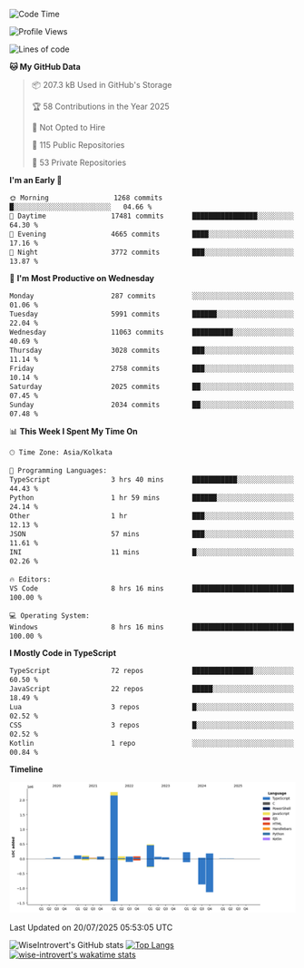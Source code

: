 <!--START_SECTION:waka-->
![Code Time](http://img.shields.io/badge/Code%20Time-2%2C397%20hrs%2022%20mins-blue)

![Profile Views](http://img.shields.io/badge/Profile%20Views-0-blue)

![Lines of code](https://img.shields.io/badge/From%20Hello%20World%20I%27ve%20Written-4.0%20million%20lines%20of%20code-blue)

**🐱 My GitHub Data** 

> 📦 207.3 kB Used in GitHub's Storage 
 > 
> 🏆 58 Contributions in the Year 2025
 > 
> 🚫 Not Opted to Hire
 > 
> 📜 115 Public Repositories 
 > 
> 🔑 53 Private Repositories 
 > 
**I'm an Early 🐤** 

```text
🌞 Morning                1268 commits        █░░░░░░░░░░░░░░░░░░░░░░░░   04.66 % 
🌆 Daytime                17481 commits       ████████████████░░░░░░░░░   64.30 % 
🌃 Evening                4665 commits        ████░░░░░░░░░░░░░░░░░░░░░   17.16 % 
🌙 Night                  3772 commits        ███░░░░░░░░░░░░░░░░░░░░░░   13.87 % 
```
📅 **I'm Most Productive on Wednesday** 

```text
Monday                   287 commits         ░░░░░░░░░░░░░░░░░░░░░░░░░   01.06 % 
Tuesday                  5991 commits        ██████░░░░░░░░░░░░░░░░░░░   22.04 % 
Wednesday                11063 commits       ██████████░░░░░░░░░░░░░░░   40.69 % 
Thursday                 3028 commits        ███░░░░░░░░░░░░░░░░░░░░░░   11.14 % 
Friday                   2758 commits        ███░░░░░░░░░░░░░░░░░░░░░░   10.14 % 
Saturday                 2025 commits        ██░░░░░░░░░░░░░░░░░░░░░░░   07.45 % 
Sunday                   2034 commits        ██░░░░░░░░░░░░░░░░░░░░░░░   07.48 % 
```


📊 **This Week I Spent My Time On** 

```text
🕑︎ Time Zone: Asia/Kolkata

💬 Programming Languages: 
TypeScript               3 hrs 40 mins       ███████████░░░░░░░░░░░░░░   44.43 % 
Python                   1 hr 59 mins        ██████░░░░░░░░░░░░░░░░░░░   24.14 % 
Other                    1 hr                ███░░░░░░░░░░░░░░░░░░░░░░   12.13 % 
JSON                     57 mins             ███░░░░░░░░░░░░░░░░░░░░░░   11.61 % 
INI                      11 mins             █░░░░░░░░░░░░░░░░░░░░░░░░   02.26 % 

🔥 Editors: 
VS Code                  8 hrs 16 mins       █████████████████████████   100.00 % 

💻 Operating System: 
Windows                  8 hrs 16 mins       █████████████████████████   100.00 % 
```

**I Mostly Code in TypeScript** 

```text
TypeScript               72 repos            ███████████████░░░░░░░░░░   60.50 % 
JavaScript               22 repos            █████░░░░░░░░░░░░░░░░░░░░   18.49 % 
Lua                      3 repos             █░░░░░░░░░░░░░░░░░░░░░░░░   02.52 % 
CSS                      3 repos             █░░░░░░░░░░░░░░░░░░░░░░░░   02.52 % 
Kotlin                   1 repo              ░░░░░░░░░░░░░░░░░░░░░░░░░   00.84 % 
```



**Timeline**

![Lines of Code chart](https://raw.githubusercontent.com/wise-introvert/wise-introvert/master/assets/bar_graph.png)


 Last Updated on 20/07/2025 05:53:05 UTC
<!--END_SECTION:waka-->

![WiseIntrovert's GitHub stats](https://github-readme-stats.vercel.app/api?username=wise-introvert&count_private=true&show_icons=true)
[![Top Langs](https://github-readme-stats.vercel.app/api/top-langs/?username=wise-introvert&langs_count=10)](https://github.com/anuraghazra/github-readme-stats)
[![wise-introvert's wakatime stats](https://github-readme-stats.vercel.app/api/wakatime?username=wiseintrovert)](https://github.com/anuraghazra/github-readme-stats)
